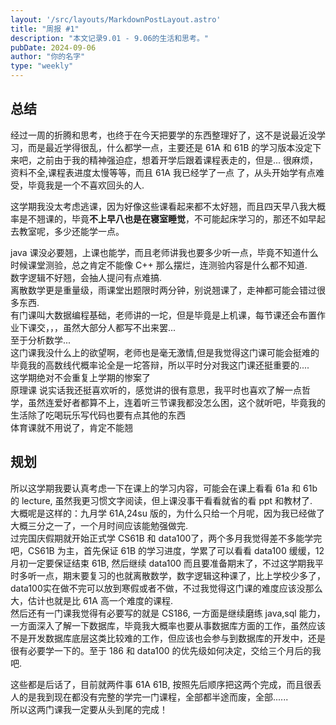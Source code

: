 ```yaml
---
layout: '/src/layouts/MarkdownPostLayout.astro'
title: "周报 #1"  
description: "本文记录9.01 - 9.06的生活和思考。"  
pubDate: 2024-09-06  
author: "你的名字"  
type: "weekly"  
---
```

## 总结  
经过一周的折腾和思考，也终于在今天把要学的东西整理好了，这不是说最近没学习，而是最近学得很乱，什么都学一点，主要还是 61A 和 61B 的学习版本没定下来吧，之前由于我的精神强迫症，想着开学后跟着课程表走的，但是... 很麻烦，资料不全,课程表进度太慢等等，而且 61A 我已经学了一点 了，从头开始学有点难受，毕竟我是一个不喜欢回头的人.  

这学期我没太考虑逃课，因为好像这些课看起来都不太好翘，而且四天早八我大概率是不翘课的，毕竟**不上早八也是在寝室睡觉**，不可能起床学习的，那还不如早起去教室呢，多少还能学一点。  

java 课没必要翘，上课也能学，而且老师讲我也要多少听一点，毕竟不知道什么时候课堂测验，总之肯定不能像 C++ 那么摆烂，连测验内容是什么都不知道.  
数字逻辑不好翘，会抽人提问有点难搞.  
离散数学更是重量级，雨课堂出题限时两分钟，别说翘课了，走神都可能会错过很多东西.  
有门课叫大数据编程基础，老师讲的一坨，但是毕竟是上机课，每节课还会布置作业下课交，，，虽然大部分人都写不出来罢...  
至于分析数学...  
这门课我没什么上的欲望啊，老师也是毫无激情,但是我觉得这门课可能会挺难的毕竟我的高数线代概率论全是一坨答辩，所以平时分对我这门课还挺重要的....  
这学期绝对不会重复上学期的惨案了  
原理课 说实话我还挺喜欢听的，感觉讲的很有意思，我平时也喜欢了解一点哲学，虽然连爱好者都算不上，连着听三节课我都没怎么困，这个就听吧，毕竟我的生活除了吃喝玩乐写代码也要有点其他的东西  
体育课就不用说了，肯定不能翘  

## 规划  
所以这学期我要认真考虑一下在课上的学习内容，可能会在课上看看 61a 和 61b 的 lecture, 虽然我更习惯文字阅读，但上课没事干看看就省的看 ppt 和教材了.  
大概呢是这样的：九月学 61A,24su 版的，为什么只给一个月呢，因为我已经做了大概三分之一了，一个月时间应该能勉强做完.  
过完国庆假期就开始正式学 CS61B 和 data100了，两个多月我觉得差不多能学完吧，CS61B 为主，首先保证 61B 的学习进度，学累了可以看看 data100 缓缓，12 月初一定要保证结束 61B, 然后继续 data100 而且要准备期末了，不过这学期我平时多听一点，期末要复习的也就离散数学，数字逻辑这种课了，比上学校少多了，data100实在做不完可以放到寒假或者不做，不过我觉得这门课的难度应该没那么大，估计也就是比 61A 高一个难度的课程.  
然后还有一门课我觉得有必要写的就是 CS186, 一方面是继续磨练 java,sql 能力，一方面深入了解一下数据库，毕竟我大概率也要从事数据库方面的工作，虽然应该不是开发数据库底层这类比较难的工作，但应该也会参与到数据库的开发中，还是很有必要学一下的。至于 186 和 data100 的优先级如何决定，交给三个月后的我吧.  

这些都是后话了，目前就两件事 61A 61B, 按照先后顺序把这两个完成，而且很丢人的是我到现在都没有完整的学完一门课程，全部都半途而废，全部......  
所以这两门课我一定要从头到尾的完成！